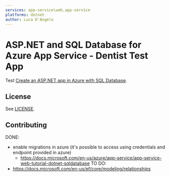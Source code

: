 ```yaml
---
services: app-service\web,app-service
platforms: dotnet
author: Luca D'Angelo
---
```


# ASP.NET and SQL Database for Azure App Service - Dentist Test App

Test
[Create an ASP.NET app in Azure with SQL Database](https://docs.microsoft.com/en-us/azure/app-service-web/app-service-web-tutorial-dotnet-sqldatabase/). 

## License

See [LICENSE](LICENSE).

## Contributing

DONE:
- enable migrations in azure (it's possible to access using credentials and endpoint provided in azure)
  - https://docs.microsoft.com/en-us/azure/app-service/app-service-web-tutorial-dotnet-sqldatabase
TO DO:
- https://docs.microsoft.com/en-us/ef/core/modeling/relationships
  
